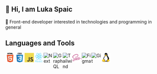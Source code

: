 ## 👋 Hi, I am Luka Spaic
👀 Front-end developer interested in technologies and programming in general

## Languages and Tools

<img align="left" alt="HTML5" width="30px" src="https://raw.githubusercontent.com/devicons/devicon/master/icons/html5/html5-original-wordmark.svg" />
<img align="left" alt="CSS3" width="30px" src="https://raw.githubusercontent.com/devicons/devicon/master/icons/css3/css3-original-wordmark.svg" />
<img align="left" alt="JavaScript" width="30px" src="https://raw.githubusercontent.com/devicons/devicon/master/icons/javascript/javascript-original.svg" />
<img align="left" alt="React" width="30px" src="https://raw.githubusercontent.com/devicons/devicon/master/icons/react/react-original-wordmark.svg" />
<img align="left" alt="Next" width="30px" src="https://cdn.worldvectorlogo.com/logos/nextjs-2.svg" />
<img align="left" alt="GraphQL" width="30px" src="https://www.vectorlogo.zone/logos/graphql/graphql-icon.svg" />
<img align="left" alt="Tailwind" width="30px" src="https://www.vectorlogo.zone/logos/tailwindcss/tailwindcss-icon.svg" />
<img align="left" alt="Sass" width="30px" src="https://raw.githubusercontent.com/devicons/devicon/master/icons/sass/sass-original.svg" />
<img align="left" alt="Figma" width="30px" src="https://www.vectorlogo.zone/logos/figma/figma-icon.svg" />
<img align="left" alt="Git" width="30px" src="https://www.vectorlogo.zone/logos/git-scm/git-scm-icon.svg" />
<img align="left" alt="Linux" width="30px" src="https://raw.githubusercontent.com/devicons/devicon/master/icons/linux/linux-original.svg" />

<!---
lukaspaic/lukaspaic is a ✨ special ✨ repository because its `README.md` (this file) appears on your GitHub profile.
You can click the Preview link to take a look at your changes.
--->
